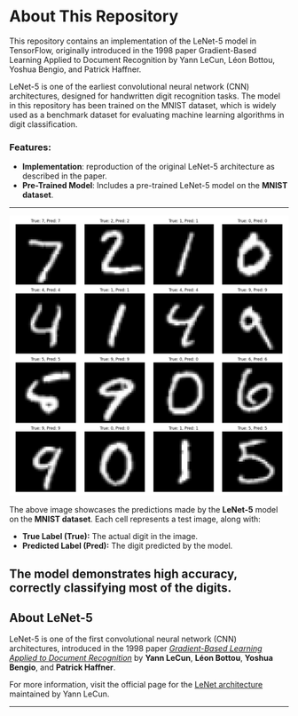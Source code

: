 # About This Repository

This repository contains an implementation of the LeNet-5 model in TensorFlow, originally introduced in the 1998 paper Gradient-Based Learning Applied to Document Recognition by Yann LeCun, Léon Bottou, Yoshua Bengio, and Patrick Haffner.

LeNet-5 is one of the earliest convolutional neural network (CNN) architectures, designed for handwritten digit recognition tasks. The model in this repository has been trained on the MNIST dataset, which is widely used as a benchmark dataset for evaluating machine learning algorithms in digit classification. 

### Features:
- **Implementation**: reproduction of the original LeNet-5 architecture as described in the paper.
- **Pre-Trained Model**: Includes a pre-trained LeNet-5 model on the **MNIST dataset**.
---
![MNIST](https://github.com/LadyAmely/LeNet-5-tensorflow/blob/master/plots/mnist_predictions_visualization.png)

The above image showcases the predictions made by the **LeNet-5** model on the **MNIST dataset**. Each cell represents a test image, along with:

- **True Label (True):** The actual digit in the image.
- **Predicted Label (Pred):** The digit predicted by the model.

The model demonstrates high accuracy, correctly classifying most of the digits. 
---
## About LeNet-5

LeNet-5 is one of the first convolutional neural network (CNN) architectures, introduced in the 1998 paper [*Gradient-Based Learning Applied to Document Recognition*](http://yann.lecun.com/exdb/publis/pdf/lecun-98.pdf) by **Yann LeCun**, **Léon Bottou**, **Yoshua Bengio**, and **Patrick Haffner**.

For more information, visit the official page for the [LeNet architecture](http://yann.lecun.com/exdb/lenet/) maintained by Yann LeCun.

---

